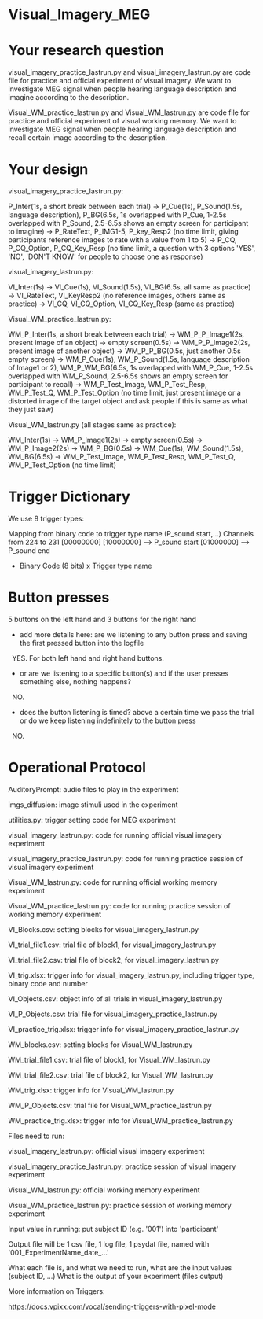 # Visual\_Imagery\_MEG



# Your research question





visual\_imagery\_practice\_lastrun.py and visual\_imagery\_lastrun.py are code file for practice and official experiment of visual imagery. We want to investigate MEG signal when people hearing language description and imagine according to the description.



Visual\_WM\_practice\_lastrun.py and Visual\_WM\_lastrun.py are code file for practice and official experiment of visual working memory. We want to investigate MEG signal when people hearing language description and recall certain image according to the description.





# Your design



visual\_imagery\_practice\_lastrun.py:

P\_Inter(1s, a short break between each trial) -> P\_Cue(1s), P\_Sound(1.5s, language description), P\_BG(6.5s, 1s overlapped with P\_Cue, 1-2.5s overlapped with P\_Sound, 2.5-6.5s shows an empty screen for participant to imagine) -> P\_RateText, P\_IMG1-5, P\_key\_Resp2 (no time limit, giving participants reference images to rate with a value from 1 to 5) -> P\_CQ, P\_CQ\_Option, P\_CQ\_Key\_Resp (no time limit, a question with 3 options 'YES', 'NO', 'DON'T KNOW' for people to choose one as response)





visual\_imagery\_lastrun.py:

VI\_Inter(1s) -> VI\_Cue(1s), VI\_Sound(1.5s), VI\_BG(6.5s, all same as practice) -> VI\_RateText, VI\_KeyResp2 (no reference images, others same as practice) -> VI\_CQ, VI\_CQ\_Option, VI\_CQ\_Key\_Resp (same as practice)





Visual\_WM\_practice\_lastrun.py:

WM\_P\_Inter(1s, a short break between each trial) -> WM\_P\_P\_Image1(2s, present image of an object) -> empty screen(0.5s) -> WM\_P\_P\_Image2(2s, present image of another object) -> WM\_P\_P\_BG(0.5s, just another 0.5s empty screen) -> WM\_P\_Cue(1s), WM\_P\_Sound(1.5s, language description of Image1 or 2), WM\_P\_WM\_BG(6.5s, 1s overlapped with WM\_P\_Cue, 1-2.5s overlapped with WM\_P\_Sound, 2.5-6.5s shows an empty screen for participant to recall) -> WM\_P\_Test\_Image, WM\_P\_Test\_Resp, WM\_P\_Test\_Q, WM\_P\_Test\_Option (no time limit, just present image or a distorted image of the target object and ask people if this is same as what they just saw)





Visual\_WM\_lastrun.py (all stages same as practice):

WM\_Inter(1s) -> WM\_P\_Image1(2s) -> empty screen(0.5s) -> WM\_P\_Image2(2s) -> WM\_P\_BG(0.5s) -> WM\_Cue(1s), WM\_Sound(1.5s), WM\_BG(6.5s) -> WM\_P\_Test\_Image, WM\_P\_Test\_Resp, WM\_P\_Test\_Q, WM\_P\_Test\_Option (no time limit)







# Trigger Dictionary

We use 8 trigger types:

Mapping from binary code to trigger type name (P\_sound start,...)
Channels from 224 to 231
\[00000000]
\[10000000] --> P\_sound start
\[01000000] --> P\_sound end



* Binary Code (8 bits) x Trigger type name









# Button presses

5 buttons on the left hand
and 3 buttons for the right hand

* add more details here: are we listening to any  button press and saving the first pressed button into the logfile

   YES. For both left hand and right hand buttons.





* or are we listening to a specific button(s) and if the user presses something else, nothing happens?

   NO.





* does the button listening is timed? above a certain time we pass the trial or do we keep listening indefinitely to the button press

   NO.









# Operational Protocol



AuditoryPrompt: audio files to play in the experiment

imgs\_diffusion: image stimuli used in the experiment

utilities.py: trigger setting code for MEG experiment

visual\_imagery\_lastrun.py: code for running official visual imagery experiment

visual\_imagery\_practice\_lastrun.py: code for running practice session of visual imagery experiment

Visual\_WM\_lastrun.py: code for running official working memory experiment

Visual\_WM\_practice\_lastrun.py: code for running practice session of working memory experiment

VI\_Blocks.csv: setting blocks for visual\_imagery\_lastrun.py

VI\_trial\_file1.csv: trial file of block1, for visual\_imagery\_lastrun.py

VI\_trial\_file2.csv: trial file of block2, for visual\_imagery\_lastrun.py

VI\_trig.xlsx: trigger info for visual\_imagery\_lastrun.py, including trigger type, binary code and number

VI\_Objects.csv: object info of all trials in visual\_imagery\_lastrun.py

VI\_P\_Objects.csv: trial file for visual\_imagery\_practice\_lastrun.py

VI\_practice\_trig.xlsx: trigger info for visual\_imagery\_practice\_lastrun.py

WM\_blocks.csv: setting blocks for Visual\_WM\_lastrun.py

WM\_trial\_file1.csv: trial file of block1, for Visual\_WM\_lastrun.py

WM\_trial\_file2.csv: trial file of block2, for Visual\_WM\_lastrun.py

WM\_trig.xlsx: trigger info for Visual\_WM\_lastrun.py

WM\_P\_Objects.csv: trial file for Visual\_WM\_practice\_lastrun.py

WM\_practice\_trig.xlsx: trigger info for Visual\_WM\_practice\_lastrun.py



Files need to run:

visual\_imagery\_lastrun.py: official visual imagery experiment

visual\_imagery\_practice\_lastrun.py: practice session of visual imagery experiment

Visual\_WM\_lastrun.py: official working memory experiment

Visual\_WM\_practice\_lastrun.py: practice session of working memory experiment



Input value in running: put subject ID (e.g. '001') into 'participant'

Output file will be 1 csv file, 1 log file, 1 psydat file, named with '001\_ExperimentName\_date\_...'





What each file is, and what we need to run, what are the input values (subject ID, ...)
What is the output of your experiment (files output)



More information on Triggers:

https://docs.vpixx.com/vocal/sending-triggers-with-pixel-mode

